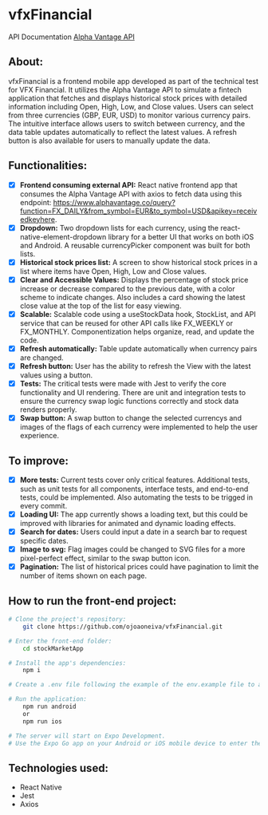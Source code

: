 # vfxFinancial

API Documentation [Alpha Vantage API](https://www.alphavantage.co/documentation/#)

## About:
vfxFinancial is a frontend mobile app developed as part of the technical test for VFX Financial. It utilizes the Alpha Vantage API to simulate a fintech application that fetches and displays historical stock prices with detailed information including Open, High, Low, and Close values. Users can select from three currencies (GBP, EUR, USD) to monitor various currency pairs. The intuitive interface allows users to switch between currency, and the data table updates automatically to reflect the latest values. A refresh button is also available for users to manually update the data.

## Functionalities:
- [x]  <strong>Frontend consuming external API:</strong> React native frontend app that consumes the Alpha Vantage API with axios to fetch data using this endpoint: https://www.alphavantage.co/query?function=FX_DAILY&from_symbol=EUR&to_symbol=USD&apikey=receivedkeyhere.
- [x]  <strong>Dropdown:</strong> Two dropdown lists for each currency, using the react-native-element-dropdown library for a better UI that works on both iOS and Android. A reusable currencyPicker component was built for both lists.
- [x]  <strong>Historical stock prices list:</strong> A screen to show historical stock prices in a list where items have Open, High, Low and Close values.
- [x]  <strong>Clear and Accessible Values:</strong> Displays the percentage of stock price increase or decrease compared to the previous date, with a color scheme to indicate changes. Also includes a card showing the latest close value at the top of the list for easy viewing.
- [x]  <strong>Scalable:</strong> Scalable code using a useStockData hook, StockList, and API service that can be reused for other API calls like FX_WEEKLY or FX_MONTHLY. Componentization helps organize, read, and update the code.
- [x]  <strong>Refresh automatically:</strong> Table update automatically when currency pairs are changed.
- [x]  <strong>Refresh button:</strong> User has the ability to refresh the View with the latest values using a button.
- [x]  <strong>Tests:</strong> The critical tests were made with Jest to verify the core functionality and UI rendering. There are unit and integration tests to ensure the currency swap logic functions correctly and stock data renders properly.
- [x]  <strong>Swap button:</strong> A swap button to change the selected currencys and images of the flags of each currency were implemented to help the user experience.

## To improve:
- [x]  <strong>More tests:</strong> Current tests cover only critical features. Additional tests, such as unit tests for all components, interface tests, and end-to-end tests, could be implemented.  Also automating the tests to be trigged in every commit.
- [x]  <strong>Loading UI:</strong> The app currently shows a loading text, but this could be improved with libraries for animated and dynamic loading effects.
- [x]  <strong>Search for dates:</strong> Users could input a date in a search bar to request specific dates.
- [x]  <strong>Image to svg:</strong> Flag images could be changed to SVG files for a more pixel-perfect effect, similar to the swap button icon.
- [x]  <strong>Pagination:</strong> The list of historical prices could have pagination to limit the number of items shown on each page.

## How to run the front-end project:

```bash
# Clone the project's repository:
    git clone https://github.com/ojoaoneiva/vfxFinancial.git

# Enter the front-end folder:
    cd stockMarketApp

# Install the app's dependencies:
    npm i

# Create a .env file following the example of the env.example file to add you API KEY. The Free API Key can be claimed following this https://www.alphavantage.co/support/#api-key , but is important to know that the free API Key only accepts up to 25 requests per day.

# Run the application:
    npm run android
    or
    npm run ios

# The server will start on Expo Development.
# Use the Expo Go app on your Android or iOS mobile device to enter the given url on the terminal (similar to this exp://192.168.1.3:8081), or use an emulator for desktop viewing.

```

## Technologies used:
- React Native
- Jest
- Axios
